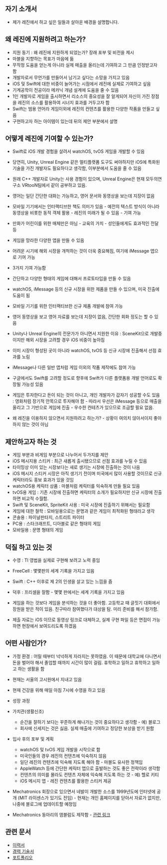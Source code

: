 ## 자기 소개서 

* 제가 레진에서 하고 싶은 일들과 살아온 배경을 설명합니다.

## 왜 레진에 지원하려고 하는가?

* 지원 동기 : 왜 레진에 지원하게 되었는가? 장래 포부 및 비전을 제시
* 마블을 지향하는 목표가 마음에 듦
* 무작정 도움을 얻는게 아니라 실제 매출을 올리는데 기여하고 그 만큼 인정받고자 함
* 개발자로서 무언가를 만들어서 남기고 싶다는 소망을 가지고 있음
* iOS 및 Swift에 대한 비중이 늘어가는 시점에서 레진에 실제로  기여하고 싶음
* 기계공학이 전공이라 메카닉 개념 설계에 도움을 줄 수 있음
* 1인 개발자로 게임을 출시하면서 리소스의 중요성을 잘 알게되어 자신이 가진 장점을 레진의 소스를 활용하여 시너지 효과를 거두고자 함
* Swift는 범용 언어라 게임이외에 레진의 컨텐츠를 활용한 다양한 작품을 만들고 싶음
* 구현하고자 하는 아이템이 있는데 뒤의 제안 부분에서 설명


## 어떻게 레진에 기여할 수 있는가?

* Swift로 iOS 개발 경험을 살려서 watchOS, tvOS 게임을 개발할 수 있음
* 당연히, Unity, Unreal Engine 같은 멀티플랫폼 도구도 써야하지만 iOS에 특화된 기술을 가진 개발자도 필요하다고 생각함, 이부분에서 도움을 줄 수 있음
* 원래 C++ 개발자로 Unity는 사용 경험이 있으며, Unreal Engine은 현재 모두의연구소 VRtooN팀에서 같이 공부하고 있음.
* 영어는 일단 간단한 대화는 가능하고, 영어 문서와 동영상을 보는데 지장이 없음
* 모바일 기기에서는 인터랙티브한 책도 의미가 있음 - 예전의 텍스트 방식이 아니라 동영상을 비롯한 동적 객체 활용 - 레진의 미래가 될 수 있음 - 기여 가능
* 만화가 어린이를 위한 매체만은 아님 - 교육의 가치 - 성인들에게도 효과적인 전달 등
* 게임을 망라한 다양한 앱을 만들 수 있음
* 어려운 시기에 해외 시장을 개척하는 것이 더욱 중요해짐, 여기에 iMessage 앱으로 기여 가능


* 3가지 기여 가능함
* 간단하고 다양한 형태의 게임에 대해서 프로토타입을 만들 수 있음
* watchOS, iMessage 등의 신규 시장을 위한 제품을 만들 수 있으며, 미국 진출에 도움이 됨
* 모바일 기기를 위한 인터랙티브한 신규 제품 개발에 참여 가능

* 영어 동영상을 보고 영어 자료를 보는데 지장이 없음, 간단한 회화 정도는 할 수 있음

* Unity나 Unreal Engine의 전문가가 아니면서 지원한 이유 : SceneKit으로 개발중이지만 해외 시장을 고려할 경우 iOS 비중이 높아짐
* 이미 시장이 형성된 곳이 아니라 watchOS, tvOS 등 신규 시장에 진출해서 선점 효과를 노림
* iMessage나 다른 일반 앱처럼 게임 이외의 작품 제작에도 참여 가능
* 구글에서도 Swift를 고려할 정도로 향후에 Swift가 다른 플랫폼용 개발 언어로도 확장될 가능성 있음

* 게임은 투자한다고 돈이 되는 것이 아니고, 개인 개발자가 갑자기 성공할 수도 있음 : 영화처럼 장기적 안목으로 투자해야 함 - 따라서 우선은 iMessage 등으로 매출을 올리고 그 기반으로 게임에 진출 - 우수한 컨테츠가 있으므로 조급할 필요 없음.

* 왜 레진을 이용하지 않으면서 지원하려고 하는가? - 상황이 여의치 않아서이지 좋아하지 않는 것이 아님

## 제안하고자 하는 것

* 게임 부분과 비게임 부분으로 나누어서 두가지를 제안
* iOS 메시지용 스티커 : 최근 새롭게 출시됐으므로 선점 효과를 누릴 수 있음
* 타이밍상 이미 있는 시장보다는 새로 생기는 시장에 진출하는 것이 나음
* iOS 메시지 스티커 시장은 아직 생기기 전이며 미국에서 많이 사용할 것이므로 신규 케릭터라도 홍보 효과가 있을 것임
* watchOS용 케릭터 상품 : 마블처럼 케릭터를 익숙하게 만들 필요 있음
* tvOS용 게임 : 기존 시장에 진출하면 케릭터의 소개가 필요하지만 신규 시장에 진출하면 비교적 수월함. 
* Swift 및 SceneKit, SpriteKit 사용 : 미국 시장에 진출하기 위해서는 필요함
* 게임에 대한 철학 : 모바일용으로는 문명과 같은 게임이 최적화된 형태라고 생각
* 콘솔용 : 파이널판타지, 스트리트 파이터
* PC용 : 스타크래프트, 디아블로 같은 형태의 게임
* 모바일용 : 문명 형태의 게임

## 덕질 하고 있는 것

* 수영 : TI 영법을 실제로 구현해 보려고 노력 중임
* FreeCell : 몇몇판의 세계 기록을 가지고 있음
* Swift : C++ 이후로 제 2의 인생을 살고 있는 느낌을 줌
* 덕후 : 프리셀을 잘함 - 몇몇 판에서는 세계 기록을 가지고 있음

* 게임을 하는 것보다 게임을 분석하는 것을 더 좋아함. 고등학교 때 글짓기 대회에서 장원을 받은 적이 있음. 친구따라 참여했다가 대상을 탐. 미리 준비를 해서 참가함.

* 제출 자료는 iOS 이므로 동영상 링크로 대체하고, 실제 구현 파일 등은 면접이 가능하면 현장에서 보여드리도록 하겠음

## 어떤 사람인가?

* 가정 환경 : 어릴 때부터 넉넉하게 자라지는 못하였음. 이 때문에 대학교에 다니면서 돈을 벌어야 해서 졸업할 때까지 시간이 많이 걸림. 휴학하고 일하고 휴학하고 일하고 하는 생활을 함
* 현재는 서울의 고시원에서 지내고 있음

* 현재 건강을 위해 매일 아침 7시에 수영을 하고 있음

* 성장 과정
* 가치관(생활신조)
	* 순간을 잘하기 보다는 꾸준하게 해나가는 것이 중요하다고 생각함 - 예) 블로그
	* 회사에 신세지는 것은 싫음. 실제 매출에 기여하고 정당한 보상을 받기 원함
* 입사 후의 포부 및 계획
	* watchOS 및 tvOS 게임 개발을 시작으로 함
	* 미국인들의 경우 레진의 컨텐츠에 익숙하지 않음
	* 일단 레진의 컨텐츠에 익숙해 지도록 해야 함 - 마블도 유사한 정책임
	* AppleWatch 등에 간단한 케릭터 앱으로 출발하는 것도 좋은 전략이라 생각함
	* 컨텐츠의 의미를 몰라도 컨텐츠 자체에 익숙해 지도록 하는 것 - 예) 헬로 키티 
	* iOS 메시지 앱 - 레진 컨텐츠를 활용한 스티커 제공
	
* Mechatronics 회장으로 있으면서 네발이 개발한 소스를 1999년도에 인터넷에 공개 (MIT 라이센스가 있기도 전임) - 현재는 개인 홈페이지를 닫아서 자료가 없지만, 나중에 블로그에 업데이트할 예정임
* Mechatronics 동아리의 앰블럼도 제작함 - [관련 링크](http://mecha.namoweb.net/xe/CI)

## 관련 문서

* [이력서](2016-07-12-Resume.md)
* [경력 기술서](2016-07-21-Experience-Statement.md)
* [포트폴리오](2016-07-21-Portfolio.md)
